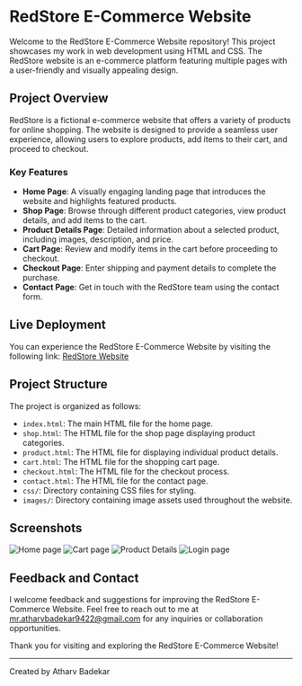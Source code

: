 # RedStore E-Commerce Website

Welcome to the RedStore E-Commerce Website repository! This project showcases my work in web development using HTML and CSS. The RedStore website is an e-commerce platform featuring multiple pages with a user-friendly and visually appealing design.

## Project Overview

RedStore is a fictional e-commerce website that offers a variety of products for online shopping. The website is designed to provide a seamless user experience, allowing users to explore products, add items to their cart, and proceed to checkout.

### Key Features

- **Home Page**: A visually engaging landing page that introduces the website and highlights featured products.
- **Shop Page**: Browse through different product categories, view product details, and add items to the cart.
- **Product Details Page**: Detailed information about a selected product, including images, description, and price.
- **Cart Page**: Review and modify items in the cart before proceeding to checkout.
- **Checkout Page**: Enter shipping and payment details to complete the purchase.
- **Contact Page**: Get in touch with the RedStore team using the contact form.

## Live Deployment

You can experience the RedStore E-Commerce Website by visiting the following link: [RedStore Website](https://atharvbadekar.github.io/Web_development_Internship_task/(https://atharvbadekar.github.io/Web_development_Internship/))

## Project Structure

The project is organized as follows:

- `index.html`: The main HTML file for the home page.
- `shop.html`: The HTML file for the shop page displaying product categories.
- `product.html`: The HTML file for displaying individual product details.
- `cart.html`: The HTML file for the shopping cart page.
- `checkout.html`: The HTML file for the checkout process.
- `contact.html`: The HTML file for the contact page.
- `css/`: Directory containing CSS files for styling.
- `images/`: Directory containing image assets used throughout the website.

## Screenshots

![Home page](https://github.com/atharvbadekar/Web_development_Internship_task/blob/8d61d4d65579e5a0d763abb06c592036d4c46a1f/screenshots/Cart.png)
![Cart page](https://github.com/atharvbadekar/Web_development_Internship_task/blob/8d61d4d65579e5a0d763abb06c592036d4c46a1f/screenshots/Login%20page.png)
![Product Details](https://github.com/atharvbadekar/Web_development_Internship_task/blob/8d61d4d65579e5a0d763abb06c592036d4c46a1f/screenshots/Product%20details.png)
![Login page](https://github.com/atharvbadekar/Web_development_Internship_task/blob/8d61d4d65579e5a0d763abb06c592036d4c46a1f/screenshots/home.png)

## Feedback and Contact

I welcome feedback and suggestions for improving the RedStore E-Commerce Website. Feel free to reach out to me at mr.atharvbadekar9422@gmail.com for any inquiries or collaboration opportunities.

Thank you for visiting and exploring the RedStore E-Commerce Website!

---
Created by Atharv Badekar
